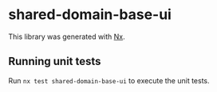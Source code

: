 # shared-domain-base-ui

This library was generated with [Nx](https://nx.dev).

## Running unit tests

Run `nx test shared-domain-base-ui` to execute the unit tests.
